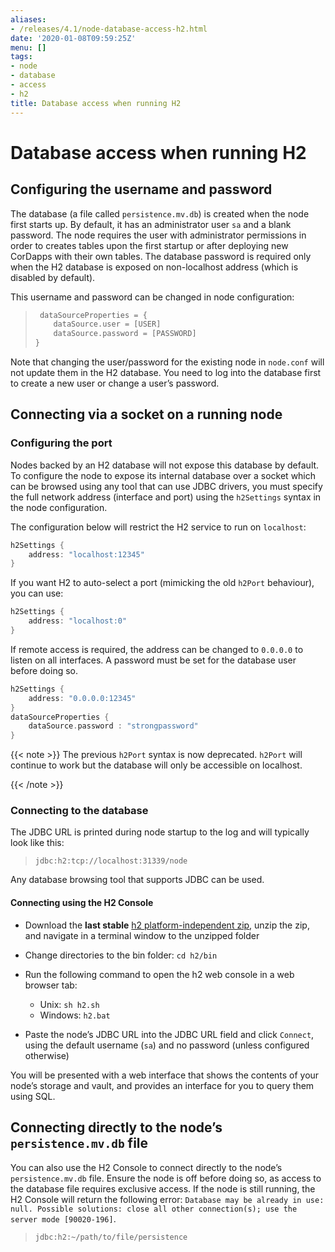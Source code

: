 ```yaml
---
aliases:
- /releases/4.1/node-database-access-h2.html
date: '2020-01-08T09:59:25Z'
menu: []
tags:
- node
- database
- access
- h2
title: Database access when running H2
---
```



# Database access when running H2



## Configuring the username and password

The database (a file called `persistence.mv.db`) is created when the node first starts up. By default, it has an
administrator user `sa` and a blank password. The node requires the user with administrator permissions in order to
creates tables upon the first startup or after deploying new CorDapps with their own tables. The database password is
required only when the H2 database is exposed on non-localhost address (which is disabled by default).

This username and password can be changed in node configuration:

> 
> ```groovy
>  dataSourceProperties = {
>     dataSource.user = [USER]
>     dataSource.password = [PASSWORD]
> }
> ```
> 

Note that changing the user/password for the existing node in `node.conf` will not update them in the H2 database.
You need to log into the database first to create a new user or change a user’s password.


## Connecting via a socket on a running node


### Configuring the port

Nodes backed by an H2 database will not expose this database by default. To configure the node to expose its internal
database over a socket which can be browsed using any tool that can use JDBC drivers, you must specify the full network
address (interface and port) using the `h2Settings` syntax in the node configuration.

The configuration below will restrict the H2 service to run on `localhost`:

```groovy
h2Settings {
    address: "localhost:12345"
}
```

If you want H2 to auto-select a port (mimicking the old `h2Port` behaviour), you can use:

```groovy
h2Settings {
    address: "localhost:0"
}
```

If remote access is required, the address can be changed to `0.0.0.0` to listen on all interfaces. A password must be
set for the database user before doing so.

```groovy
h2Settings {
    address: "0.0.0.0:12345"
}
dataSourceProperties {
    dataSource.password : "strongpassword"
}
```

{{< note >}}
The previous `h2Port` syntax is now deprecated. `h2Port` will continue to work but the database will only
be accessible on localhost.

{{< /note >}}

### Connecting to the database

The JDBC URL is printed during node startup to the log and will typically look like this:

> 
> `jdbc:h2:tcp://localhost:31339/node`


Any database browsing tool that supports JDBC can be used.


#### Connecting using the H2 Console


* Download the **last stable** [h2 platform-independent zip](http://www.h2database.com/html/download.html), unzip the
zip, and navigate in a terminal window to the unzipped folder
* Change directories to the bin folder: `cd h2/bin`
* Run the following command to open the h2 web console in a web browser tab:
    * Unix: `sh h2.sh`
    * Windows: `h2.bat`


* Paste the node’s JDBC URL into the JDBC URL field and click `Connect`, using the default username (`sa`) and no
password (unless configured otherwise)

You will be presented with a web interface that shows the contents of your node’s storage and vault, and provides an
interface for you to query them using SQL.



## Connecting directly to the node’s `persistence.mv.db` file

You can also use the H2 Console to connect directly to the node’s `persistence.mv.db` file. Ensure the node is off
before doing so, as access to the database file requires exclusive access. If the node is still running, the H2 Console
will return the following error:
`Database may be already in use: null. Possible solutions: close all other connection(s); use the server mode [90020-196]`.

> 
> `jdbc:h2:~/path/to/file/persistence`


